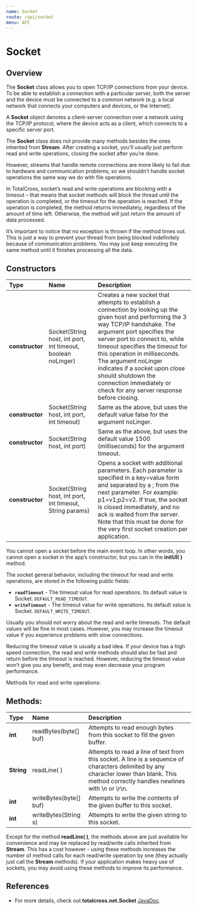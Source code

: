 ```yaml
---
name: Socket
route: /api/socket
menu: API
---
```


# Socket

## Overview

The **Socket** class allows you to open TCP/IP connections from your device. To be able to establish a connection with a particular server, both the server and the device must be connected to a common network \(e.g. a local network that connects your computers and devices, or the Internet\).

A **Socket** object denotes a client-server connection over a network using the TCP/IP protocol, where the device acts as a client, which connects to a specific server port.

The **Socket** class does not provide many methods besides the ones inherited from **Stream**. After creating a socket, you’ll usually just perform read and write operations, closing the socket after you’re done.

However, streams that handle remote connections are more likely to fail due to hardware and communication problems, so we shouldn’t handle socket operations the same way we do with file operations.

In TotalCross, socket’s read and write operations are blocking with a timeout – that means that socket methods will block the thread until the operation is completed, or the timeout for the operation is reached. If the operation is completed, the method returns immediately, regardless of the amount of time left. Otherwise, the method will just return the amount of data processed.

It’s important to notice that no exception is thrown if the method times out. This is just a way to prevent your thread from being blocked indefinitely because of communication problems. You may just keep executing the same method until it finishes processing all the data.

## **Constructors**

| Type            | Name                                                           | Description                                                                                                                                                                                                                                                                                                                                                                                                                |
| :-------------- | :------------------------------------------------------------- | :------------------------------------------------------------------------------------------------------------------------------------------------------------------------------------------------------------------------------------------------------------------------------------------------------------------------------------------------------------------------------------------------------------------------- |
| **constructor** | Socket\(String host, int port, int timeout, boolean noLinger\) | Creates a new socket that attempts to establish a connection by looking up the given host and performing the 3 way TCP/IP handshake. The argument port specifies the server port to connect to, while timeout specifies the timeout for this operation in milliseconds. The argument noLinger indicates if a socket upon close should shutdown the connection immediately or check for any server response before closing. |
| **constructor** | Socket\(String host, int port, int timeout\)                   | Same as the above, but uses the default value false for the argument noLinger.                                                                                                                                                                                                                                                                                                                                             |
| **constructor** | Socket\(String host, int port\)                                | Same as the above, but uses the default value 1500 \(milliseconds\) for the argument timeout.                                                                                                                                                                                                                                                                                                                              |
| **constructor** | Socket\(String host, int port, int timeout, String params\)    | Opens a socket with additional parameters. Each parameter is specified in a key=value form and separated by a ; from the next parameter. For example: p1=v1;p2=v2. If true, the socket is closed immediately, and no ack is waited from the server. Note that this must be done for the very first socket creation per application.                                                                                        |

You cannot open a socket before the main event loop. In other words, you cannot open a socket in the app’s constructor, but you can in the **initUI\( \)** method.

The socket general behavior, including the timeout for read and write operations, are stored in the following public fields:

- **`readTimeout`** - The timeout value for read operations. Its default value is Socket. `DEFAULT_READ_TIMEOUT`.
- **`writeTimeout`** - The timeout value for write operations. Its default value is Socket. `DEFAULT_WRITE_TIMEOUT`.

Usually you should not worry about the read and write timeouts. The default values will be fine in most cases. However, you may increase the timeout value if you experience problems with slow connections.

Reducing the timeout value is usually a bad idea. If your device has a high speed connection, the read and write methods should also be fast and return before the timeout is reached. However, reducing the timeout value won’t give you any benefit, and may even decrease your program performance.

Methods for read and write operations:

## Methods:

| Type       | Name                       | Description                                                                                                                                                                               |
| :--------- | :------------------------- | :---------------------------------------------------------------------------------------------------------------------------------------------------------------------------------------- |
| **int**    | readBytes\(byte\[\] buf\)  | Attempts to read enough bytes from this socket to fill the given buffer.                                                                                                                  |
| **String** | readLine\( \)              | Attempts to read a line of text from this socket. A line is a sequence of characters delimited by any character lower than blank. This method correctly handles newlines with \n or \r\n. |
| **int**    | writeBytes\(byte\[\] buf\) | Attempts to write the contents of the given buffer to this socket.                                                                                                                        |
| **int**    | writeBytes\(String s\)     | Attempts to write the given string to this socket.                                                                                                                                        |

Except for the method **readLine\( \)**, the methods above are just available for convenience and may be replaced by read/write calls inherited from **Stream**. This has a cost however - using these methods increases the number of method calls for each read/write operation by one \(they actually just call the **Stream** methods\). If your application makes heavy use of sockets, you may avoid using these methods to improve its performance.

## References

- For more details, check out **totalcross.net.Socket** [JavaDoc](https://rs.totalcross.com/doc/).
